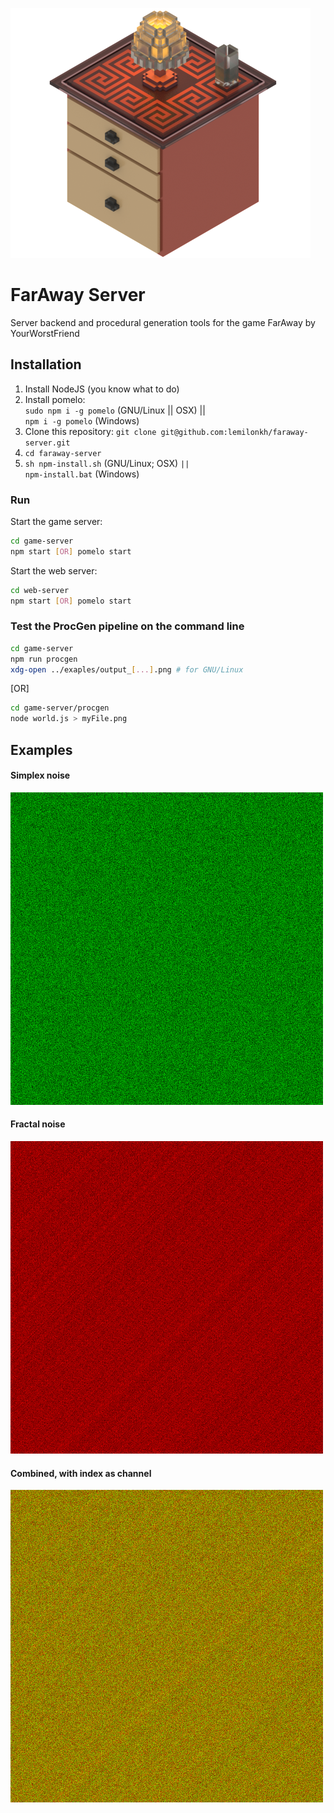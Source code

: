 <img
    src="https://github.com/lemilonkh/faraway-server/raw/master/logo.png"
    width="480px" height="400px" />

# FarAway Server
Server backend and procedural generation tools for the game FarAway by YourWorstFriend

## Installation
1. Install NodeJS (you know what to do)
2. Install pomelo:\
   `sudo npm i -g pomelo` (GNU/Linux || OSX) ||\
   `npm i -g pomelo` (Windows)
3. Clone this repository: `git clone git@github.com:lemilonkh/faraway-server.git`
4. `cd faraway-server`
5. `sh npm-install.sh` (GNU/Linux; OSX) `||`\
   `npm-install.bat`   (Windows)

### Run
Start the game server:
```bash
cd game-server
npm start [OR] pomelo start
```

Start the web server:
```bash
cd web-server
npm start [OR] pomelo start
```

### Test the ProcGen pipeline on the command line
```bash
cd game-server
npm run procgen
xdg-open ../exaples/output_[...].png # for GNU/Linux
```

[OR]

```bash
cd game-server/procgen
node world.js > myFile.png
```

## Examples
#### Simplex noise
![Simplex noise](/examples/simplex.png?raw=true)

#### Fractal noise
![Fractal noise](/examples/fractal.png?raw=true)

#### Combined, with index as channel
![Combined, with index as channel](/examples/threechannel.png?raw=true)
